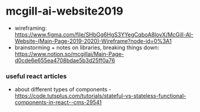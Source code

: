 # mcgill-ai-website2019

- wireframing: https://www.figma.com/file/SHbGg6HgS3YYegCqboA8lovX/McGill-AI-Website-(Main-Page-2019-2020)-Wireframe?node-id=0%3A1
- brainstorming + notes on libraries, breaking things down: https://www.notion.so/mcgillai/Main-Page-d0cde6e655ea4708bdae5b3d25ff0a76

### useful react articles
- about different types of components - https://code.tutsplus.com/tutorials/stateful-vs-stateless-functional-components-in-react--cms-29541
